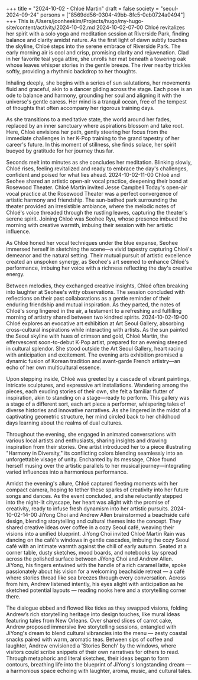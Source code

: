 +++
title = "2024-10-02 - Chloé Martin"
draft = false
society = "seoul-2024-09-24"
persons = ["8569dd56-0304-49bb-8fc5-0eb0724a0494"]
+++
This is /Users/joonheekim/Projects/hugo/my-hugo-site/content/activity/2024-10-02.md
2024-10-02-07-00
Chloé revitalizes her spirit with a solo yoga and meditation session at Riverside Park, finding balance and clarity amidst nature.
As the first light of dawn subtly touches the skyline, Chloé steps into the serene embrace of Riverside Park. The early morning air is cool and crisp, promising clarity and rejuvenation. Clad in her favorite teal yoga attire, she unrolls her mat beneath a towering oak whose leaves whisper stories in the gentle breeze. The river nearby trickles softly, providing a rhythmic backdrop to her thoughts.

Inhaling deeply, she begins with a series of sun salutations, her movements fluid and graceful, akin to a dancer gliding across the stage. Each pose is an ode to balance and harmony, grounding her soul and aligning it with the universe's gentle caress. Her mind is a tranquil ocean, free of the tempest of thoughts that often accompany her rigorous training days. 

As she transitions to a meditative state, the world around her fades, replaced by an inner sanctuary where aspirations blossom and take root. Here, Chloé envisions her path, gently steering her focus from the immediate challenges in her K-Pop training to the grand tapestry of her career's future. In this moment of stillness, she finds solace, her spirit buoyed by gratitude for her journey thus far.

Seconds melt into minutes as she concludes her meditation. Blinking slowly, Chloé rises, feeling revitalized and ready to embrace the day's challenges, confident and poised for what lies ahead.
2024-10-02-11-00
Chloé and Seohee shared an artistic open-air vocal practice, deepening their bond at Rosewood Theater.
Chloé Martin invited Jesse Campbell
Today's open-air vocal practice at the Rosewood Theater was a perfect convergence of artistic harmony and friendship. The sun-bathed park surrounding the theater provided an irresistible ambiance, where the melodic notes of Chloé's voice threaded through the rustling leaves, capturing the theater's serene spirit. Joining Chloé was Seohee Ryu, whose presence imbued the morning with creative warmth, imbuing their session with her artistic influence.

As Chloé honed her vocal techniques under the blue expanse, Seohee immersed herself in sketching the scene—a vivid tapestry capturing Chloé's demeanor and the natural setting. Their mutual pursuit of artistic excellence created an unspoken synergy, as Seohee's art seemed to enhance Chloé's performance, imbuing her voice with a richness reflecting the day's creative energy.

Between melodies, they exchanged creative insights, Chloé often breaking into laughter at Seohee's witty observations. The session concluded with reflections on their past collaborations as a gentle reminder of their enduring friendship and mutual inspiration. As they parted, the notes of Chloé's song lingered in the air, a testament to a refreshing and fulfilling morning of artistry shared between two kindred spirits.
2024-10-02-19-00
Chloé explores an evocative art exhibition at Art Seoul Gallery, absorbing cross-cultural inspirations while interacting with artists.
As the sun painted the Seoul skyline with hues of crimson and gold, Chloé Martin, the effervescent soon-to-debut K-Pop artist, prepared for an evening steeped in cultural splendor. She stood outside the Art Seoul Gallery, heart racing with anticipation and excitement. The evening arts exhibition promised a dynamic fusion of Korean tradition and avant-garde French artistry—an echo of her own multicultural essence. 

Upon stepping inside, Chloé was greeted by a cascade of vibrant paintings, intricate sculptures, and expressive art installations. Wandering among the pieces, each exuding stories of their own, she felt a familiar flutter of inspiration, akin to standing on a stage—ready to perform. This gallery was a stage of a different sort, each art piece a performer, whispering tales of diverse histories and innovative narratives. As she lingered in the midst of a captivating geometric structure, her mind circled back to her childhood days learning about the realms of dual cultures.

Throughout the evening, she engaged in animated conversations with various local artists and enthusiasts, sharing insights and drawing inspiration from their stories. One artist introduced her to a piece illustrating "Harmony in Diversity," its conflicting colors blending seamlessly into an unforgettable visage of unity. Enchanted by its message, Chloe found herself musing over the artistic parallels to her musical journey—integrating varied influences into a harmonious performance.

Amidst the evening's allure, Chloé captured fleeting moments with her compact camera, hoping to tether these sparks of creativity into her future songs and dances. As the event concluded, and she reluctantly stepped into the night-lit cityscape, her heart was alight with the promise of creativity, ready to infuse fresh dynamism into her artistic pursuits.
2024-10-02-14-00
JiYong Choi and Andrew Allen brainstormed a beachside café design, blending storytelling and cultural themes into the concept. They shared creative ideas over coffee in a cozy Seoul café, weaving their visions into a unified blueprint.
JiYong Choi invited Chloé Martin
Rain was dancing on the café's windows in gentle cascades, imbuing the cozy Seoul café with an intimate warmth against the chill of early autumn. Seated at a corner table, dusty sketches, mood boards, and notebooks lay spread across the polished surface between JiYong Choi and Andrew Allen. JiYong, his fingers entwined with the handle of a rich caramel latte, spoke passionately about his vision for a welcoming beachside retreat — a café where stories thread like sea breezes through every conversation. Across from him, Andrew listened intently, his eyes alight with anticipation as he sketched potential layouts — reading nooks here and a storytelling corner there.

The dialogue ebbed and flowed like tides as they swapped visions, folding Andrew’s rich storytelling heritage into design touches, like mural ideas featuring tales from New Orleans. Over shared slices of carrot cake, Andrew proposed immersive live storytelling sessions, entangled with JiYong's dream to blend cultural vibrancies into the menu — zesty coastal snacks paired with warm, aromatic teas. Between sips of coffee and laughter, Andrew envisioned a 'Stories Bench’ by the windows, where visitors could scribe snippets of their own narratives for others to read. Through metaphoric and literal sketches, their ideas began to form contours, breathing life into the blueprint of JiYong's longstanding dream — a harmonious space echoing with laughter, aroma, music, and cultural tales.
